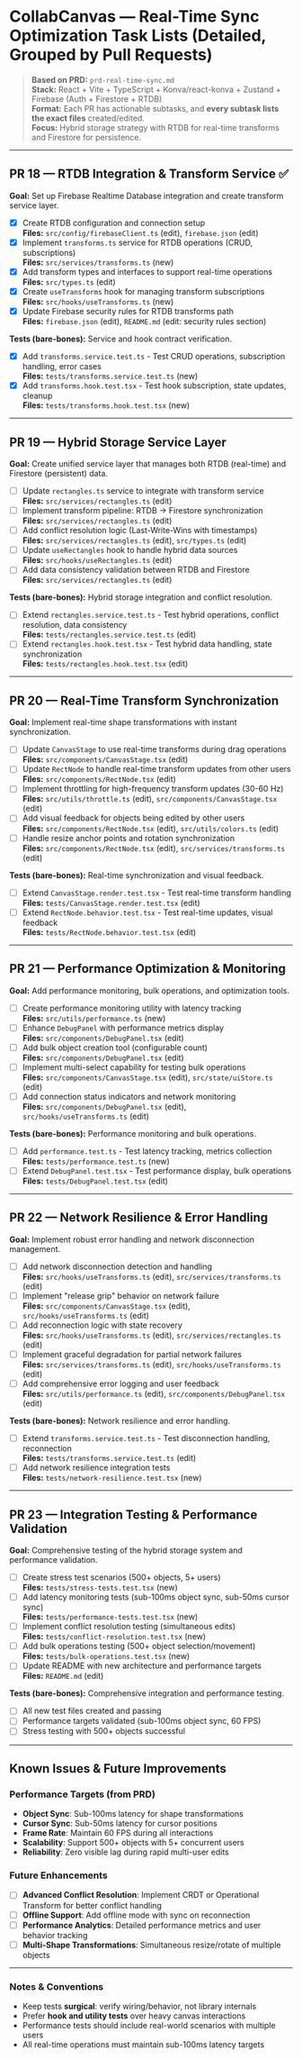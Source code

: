 # CollabCanvas — Real-Time Sync Optimization Task Lists (Detailed, Grouped by Pull Requests)

> **Based on PRD:** `prd-real-time-sync.md`  
> **Stack:** React + Vite + TypeScript + Konva/react-konva + Zustand + Firebase (Auth + Firestore + RTDB)  
> **Format:** Each PR has actionable subtasks, and **every subtask lists the exact files** created/edited.  
> **Focus:** Hybrid storage strategy with RTDB for real-time transforms and Firestore for persistence.

---

## PR 18 — RTDB Integration & Transform Service ✅
**Goal:** Set up Firebase Realtime Database integration and create transform service layer.

- [x] Create RTDB configuration and connection setup  
  **Files:** `src/config/firebaseClient.ts` (edit), `firebase.json` (edit)
- [x] Implement `transforms.ts` service for RTDB operations (CRUD, subscriptions)  
  **Files:** `src/services/transforms.ts` (new)
- [x] Add transform types and interfaces to support real-time operations  
  **Files:** `src/types.ts` (edit)
- [x] Create `useTransforms` hook for managing transform subscriptions  
  **Files:** `src/hooks/useTransforms.ts` (new)
- [x] Update Firebase security rules for RTDB transforms path  
  **Files:** `firebase.json` (edit), `README.md` (edit: security rules section)

**Tests (bare-bones):** Service and hook contract verification.  
- [x] Add `transforms.service.test.ts` - Test CRUD operations, subscription handling, error cases  
  **Files:** `tests/transforms.service.test.ts` (new)
- [x] Add `transforms.hook.test.tsx` - Test hook subscription, state updates, cleanup  
  **Files:** `tests/transforms.hook.test.tsx` (new)

---

## PR 19 — Hybrid Storage Service Layer
**Goal:** Create unified service layer that manages both RTDB (real-time) and Firestore (persistent) data.

- [ ] Update `rectangles.ts` service to integrate with transform service  
  **Files:** `src/services/rectangles.ts` (edit)
- [ ] Implement transform pipeline: RTDB → Firestore synchronization  
  **Files:** `src/services/rectangles.ts` (edit)
- [ ] Add conflict resolution logic (Last-Write-Wins with timestamps)  
  **Files:** `src/services/rectangles.ts` (edit), `src/types.ts` (edit)
- [ ] Update `useRectangles` hook to handle hybrid data sources  
  **Files:** `src/hooks/useRectangles.ts` (edit)
- [ ] Add data consistency validation between RTDB and Firestore  
  **Files:** `src/services/rectangles.ts` (edit)

**Tests (bare-bones):** Hybrid storage integration and conflict resolution.  
- [ ] Extend `rectangles.service.test.ts` - Test hybrid operations, conflict resolution, data consistency  
  **Files:** `tests/rectangles.service.test.ts` (edit)
- [ ] Extend `rectangles.hook.test.tsx` - Test hybrid data handling, state synchronization  
  **Files:** `tests/rectangles.hook.test.tsx` (edit)

---

## PR 20 — Real-Time Transform Synchronization
**Goal:** Implement real-time shape transformations with instant synchronization.

- [ ] Update `CanvasStage` to use real-time transforms during drag operations  
  **Files:** `src/components/CanvasStage.tsx` (edit)
- [ ] Update `RectNode` to handle real-time transform updates from other users  
  **Files:** `src/components/RectNode.tsx` (edit)
- [ ] Implement throttling for high-frequency transform updates (30-60 Hz)  
  **Files:** `src/utils/throttle.ts` (edit), `src/components/CanvasStage.tsx` (edit)
- [ ] Add visual feedback for objects being edited by other users  
  **Files:** `src/components/RectNode.tsx` (edit), `src/utils/colors.ts` (edit)
- [ ] Handle resize anchor points and rotation synchronization  
  **Files:** `src/components/RectNode.tsx` (edit), `src/services/transforms.ts` (edit)

**Tests (bare-bones):** Real-time synchronization and visual feedback.  
- [ ] Extend `CanvasStage.render.test.tsx` - Test real-time transform handling  
  **Files:** `tests/CanvasStage.render.test.tsx` (edit)
- [ ] Extend `RectNode.behavior.test.tsx` - Test real-time updates, visual feedback  
  **Files:** `tests/RectNode.behavior.test.tsx` (edit)

---

## PR 21 — Performance Optimization & Monitoring
**Goal:** Add performance monitoring, bulk operations, and optimization tools.

- [ ] Create performance monitoring utility with latency tracking  
  **Files:** `src/utils/performance.ts` (new)
- [ ] Enhance `DebugPanel` with performance metrics display  
  **Files:** `src/components/DebugPanel.tsx` (edit)
- [ ] Add bulk object creation tool (configurable count)  
  **Files:** `src/components/DebugPanel.tsx` (edit)
- [ ] Implement multi-select capability for testing bulk operations  
  **Files:** `src/components/CanvasStage.tsx` (edit), `src/state/uiStore.ts` (edit)
- [ ] Add connection status indicators and network monitoring  
  **Files:** `src/components/DebugPanel.tsx` (edit), `src/hooks/useTransforms.ts` (edit)

**Tests (bare-bones):** Performance monitoring and bulk operations.  
- [ ] Add `performance.test.ts` - Test latency tracking, metrics collection  
  **Files:** `tests/performance.test.ts` (new)
- [ ] Extend `DebugPanel.test.tsx` - Test performance display, bulk operations  
  **Files:** `tests/DebugPanel.test.tsx` (edit)

---

## PR 22 — Network Resilience & Error Handling
**Goal:** Implement robust error handling and network disconnection management.

- [ ] Add network disconnection detection and handling  
  **Files:** `src/hooks/useTransforms.ts` (edit), `src/services/transforms.ts` (edit)
- [ ] Implement "release grip" behavior on network failure  
  **Files:** `src/components/CanvasStage.tsx` (edit), `src/hooks/useTransforms.ts` (edit)
- [ ] Add reconnection logic with state recovery  
  **Files:** `src/hooks/useTransforms.ts` (edit), `src/services/rectangles.ts` (edit)
- [ ] Implement graceful degradation for partial network failures  
  **Files:** `src/services/transforms.ts` (edit), `src/hooks/useTransforms.ts` (edit)
- [ ] Add comprehensive error logging and user feedback  
  **Files:** `src/utils/performance.ts` (edit), `src/components/DebugPanel.tsx` (edit)

**Tests (bare-bones):** Network resilience and error handling.  
- [ ] Extend `transforms.service.test.ts` - Test disconnection handling, reconnection  
  **Files:** `tests/transforms.service.test.ts` (edit)
- [ ] Add network resilience integration tests  
  **Files:** `tests/network-resilience.test.tsx` (new)

---

## PR 23 — Integration Testing & Performance Validation
**Goal:** Comprehensive testing of the hybrid storage system and performance validation.

- [ ] Create stress test scenarios (500+ objects, 5+ users)  
  **Files:** `tests/stress-tests.test.tsx` (new)
- [ ] Add latency monitoring tests (sub-100ms object sync, sub-50ms cursor sync)  
  **Files:** `tests/performance-tests.test.tsx` (new)
- [ ] Implement conflict resolution testing (simultaneous edits)  
  **Files:** `tests/conflict-resolution.test.tsx` (new)
- [ ] Add bulk operations testing (500+ object selection/movement)  
  **Files:** `tests/bulk-operations.test.tsx` (new)
- [ ] Update README with new architecture and performance targets  
  **Files:** `README.md` (edit)

**Tests (bare-bones):** Comprehensive integration and performance testing.  
- [ ] All new test files created and passing  
- [ ] Performance targets validated (sub-100ms object sync, 60 FPS)  
- [ ] Stress testing with 500+ objects successful

---

## Known Issues & Future Improvements

### Performance Targets (from PRD)
- **Object Sync**: Sub-100ms latency for shape transformations
- **Cursor Sync**: Sub-50ms latency for cursor positions  
- **Frame Rate**: Maintain 60 FPS during all interactions
- **Scalability**: Support 500+ objects with 5+ concurrent users
- **Reliability**: Zero visible lag during rapid multi-user edits

### Future Enhancements
- [ ] **Advanced Conflict Resolution**: Implement CRDT or Operational Transform for better conflict handling
- [ ] **Offline Support**: Add offline mode with sync on reconnection
- [ ] **Performance Analytics**: Detailed performance metrics and user behavior tracking
- [ ] **Multi-Shape Transformations**: Simultaneous resize/rotate of multiple objects

---

### Notes & Conventions
- Keep tests **surgical**: verify wiring/behavior, not library internals
- Prefer **hook and utility tests** over heavy canvas interactions  
- Performance tests should include real-world scenarios with multiple users
- All real-time operations must maintain sub-100ms latency targets
